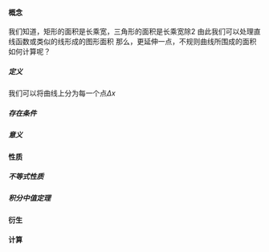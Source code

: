 #### 概念
我们知道，矩形的面积是长乘宽，三角形的面积是长乘宽除2
由此我们可以处理直线函数或类似的线形成的图形面积
那么，更延伸一点，不规则曲线所围成的面积如何计算呢？
##### 定义
我们可以将曲线上分为每一个点$\Delta x$
##### 存在条件

##### 意义

#### 性质
##### 不等式性质

##### 积分中值定理



#### 衍生

#### 计算